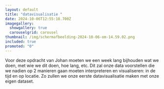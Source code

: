 ```yaml
---
layout: default
title: "datavisualisatie "
date: 2024-10-06T12:55:18.700Z
imagegallery:
  showgallery: true
  carouselgrid: carousel
thumbnail: /img/scherm­afbeelding-2024-10-06-om-14.59.02.png
included: true
promoted: "0"
---
```

Voor deze opdracht van Johan moeten we een week lang bijhouden wat we doen, met wie we dit doen, hoe lang, etc. Dit zal onze data voorstellen die we nadien op 2 manieren gaan moeten interpreteren en visualiseren: in de tijd en op locatie. Zo zullen we onze eerste datavisualisatie maken met onze eigen dataset.
